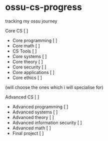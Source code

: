 # ossu-cs-progress
tracking my ossu journey

Core CS [ ]
- Core programming [ ]
- Core math [ ]
- CS Tools [ ]
- Core systems [ ]
- Core theory [ ]
- Core security [ ]
- Core applications [ ]
- Core ethics [ ]


(will choose the ones which i will specialise for)

Advanced CS [ ] 
- Advanced programming [ ]
- Advanced systems [ ]
- Advanced theory [ ] 
- Advanced information security [ ]
- Advanced math [ ]
- Final project [ ]
